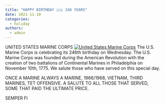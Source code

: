 ```yaml
---
title: "HAPPY BIRTHDAY 🇺🇸 246 YEARS"
date: 2021-11-10
categories: 
  - holiday
authors: 
  - admin
---
```


UNITED STATES MARINE CORPS [![United States Marine Corps](https://cdn.rippreport.com/5cb6007f-marine-logo.jpg)](https://cdn.rippreport.com/5cb6007f-marine-logo.jpg) The U.S. Marine Corps is celebrating its 246th birthday on Wednesday. The U.S. Marine Corps was founded during the American Revolution with the creation of two battalions of Continental Marines in Philadelphia on November 10th, 1775. We salute those who have served on this special day.

ONCE A MARINE ALWAYS A MARINE, 1966/1968, VIETNAM, THIRD MARINES, TET OFFENSIVE. A SALUTE TO ALL THOSE THAT SERVED, SOME THAT PAID THE ULTIMATE PRICE.

SEMPER FI
